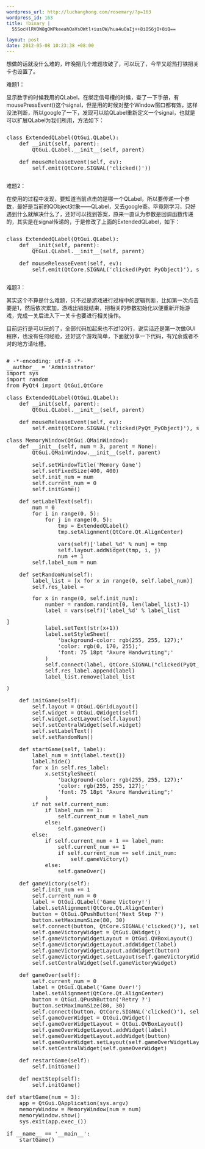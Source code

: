 ```yaml
--- 
wordpress_url: http://luchanghong.com/rosemary/?p=163
wordpress_id: 163
title: !binary |
  55SocHlRVOW8gOWPkeeahOaVsOWtl+iusOW/hua4uOaIj++8iOS6jO+8iQ==

layout: post
date: 2012-05-08 10:23:38 +08:00
---
```

想做的话就没什么难的，昨晚把几个难题攻破了，可以玩了，今早又趁热打铁把关卡也设置了。

难题1：

显示数字的时候我用的QLabel，在绑定信号槽的时候，查了一下手册，有mousePressEvent()这个signal，但是用的时候对整个Window窗口都有效，这样没法判断，所以google了一下，发现可以给QLabel重新定义一个signal，也就是可以扩展QLabel为我们所用，方法如下：
<pre><pre class="prettyprint">
class ExtendedQLabel(QtGui.QLabel):
    def __init(self, parent):
        QtGui.QLabel.__init__(self, parent)

    def mouseReleaseEvent(self, ev):
        self.emit(QtCore.SIGNAL('clicked()'))
</pre></pre>
难题2：

在使用的过程中发现，要知道当前点击的是哪一个QLabel，所以要传递一个参数，最好是当前的QObject对象——QLabel，又去google查。毕竟刚学习，只好遇到什么就解决什么了，还好可以找到答案，原来一直认为参数是回调函数传递的，其实是在signal传递的，于是修改了上面的ExtendedQLabel，如下：
<pre><pre class="prettyprint">
class ExtendedQLabel(QtGui.QLabel):
    def __init(self, parent):
        QtGui.QLabel.__init__(self, parent)

    def mouseReleaseEvent(self, ev):
        self.emit(QtCore.SIGNAL('clicked(PyQt_PyObject)'), self)
</pre></pre>
难题3：

其实这个不算是什么难题，只不过是游戏进行过程中的逻辑判断，比如第一次点击要是1，然后依次累加，游戏出错就结束，把相关的参数初始化以便重新开始游戏，完成一关后进入下一关卡也要进行相关操作。

目前运行是可以玩的了，全部代码加起来也不过120行，说实话还是第一次做GUI程序，也没有任何经验，还好这个游戏简单，下面就分享一下代码，有冗余或者不对的地方请吐槽。
<pre><pre class="prettyprint">
# -*-encoding: utf-8 -*-
__author__ = 'Administrator'
import sys
import random
from PyQt4 import QtGui,QtCore

class ExtendedQLabel(QtGui.QLabel):
    def __init(self, parent):
        QtGui.QLabel.__init__(self, parent)

    def mouseReleaseEvent(self, ev):
        self.emit(QtCore.SIGNAL('clicked(PyQt_PyObject)'), self)

class MemoryWindow(QtGui.QMainWindow):
    def __init__(self, num = 3, parent = None):
        QtGui.QMainWindow.__init__(self, parent)

        self.setWindowTitle('Memory Game')
        self.setFixedSize(400, 400)
        self.init_num = num
        self.current_num = 0
        self.initGame()

    def setLabelText(self):
        num = 0
        for i in range(0, 5):
            for j in range(0, 5):
                tmp = ExtendedQLabel()
                tmp.setAlignment(QtCore.Qt.AlignCenter)

                vars(self)['label_%d' % num] = tmp
                self.layout.addWidget(tmp, i, j)
                num += 1
        self.label_num = num

    def setRandomNum(self):
        label_list = [x for x in range(0, self.label_num)]
        self.res_label = <pre class="prettyprint">
        for x in range(0, self.init_num):
            number = random.randint(0, len(label_list)-1)
            label = vars(self)['label_%d' % label_list<pre class="prettyprint">]
            label.setText(str(x+1))
            label.setStyleSheet(
                'background-color: rgb(255, 255, 127);'
                'color: rgb(0, 170, 255);'
                'font: 75 18pt "Axure Handwriting";'
            )
            self.connect(label, QtCore.SIGNAL("clicked(PyQt_PyObject)"), self.startGame)
            self.res_label.append(label)
            label_list.remove(label_list<pre class="prettyprint">)

    def initGame(self):
        self.layout = QtGui.QGridLayout()
        self.widget = QtGui.QWidget(self)
        self.widget.setLayout(self.layout)
        self.setCentralWidget(self.widget)
        self.setLabelText()
        self.setRandomNum()

    def startGame(self, label):
        label_num = int(label.text())
        label.hide()
        for x in self.res_label:
            x.setStyleSheet(
                'background-color: rgb(255, 255, 127);'
                'color: rgb(255, 255, 127);'
                'font: 75 18pt "Axure Handwriting";'
            )
        if not self.current_num:
            if label_num == 1:
                self.current_num = label_num
            else:
                self.gameOver()
        else:
            if self.current_num + 1 == label_num:
                self.current_num += 1
                if self.current_num == self.init_num:
                    self.gameVictory()
            else:
                self.gameOver()

    def gameVictory(self):
        self.init_num += 1
        self.current_num = 0
        label = QtGui.QLabel('Game Victory!')
        label.setAlignment(QtCore.Qt.AlignCenter)
        button = QtGui.QPushButton('Next Step ?')
        button.setMaximumSize(80, 30)
        self.connect(button, QtCore.SIGNAL('clicked()'), self.restartGame)
        self.gameVictoryWidget = QtGui.QWidget()
        self.gameVictoryWidgetLayout = QtGui.QVBoxLayout()
        self.gameVictoryWidgetLayout.addWidget(label)
        self.gameVictoryWidgetLayout.addWidget(button)
        self.gameVictoryWidget.setLayout(self.gameVictoryWidgetLayout)
        self.setCentralWidget(self.gameVictoryWidget)

    def gameOver(self):
        self.current_num = 0
        label = QtGui.QLabel('Game Over!')
        label.setAlignment(QtCore.Qt.AlignCenter)
        button = QtGui.QPushButton('Retry ?')
        button.setMaximumSize(80, 30)
        self.connect(button, QtCore.SIGNAL('clicked()'), self.restartGame)
        self.gameOverWidget = QtGui.QWidget()
        self.gameOverWidgetLayout = QtGui.QVBoxLayout()
        self.gameOverWidgetLayout.addWidget(label)
        self.gameOverWidgetLayout.addWidget(button)
        self.gameOverWidget.setLayout(self.gameOverWidgetLayout)
        self.setCentralWidget(self.gameOverWidget)

    def restartGame(self):
        self.initGame()

    def nextStep(self):
        self.initGame()

def startGame(num = 3):
    app = QtGui.QApplication(sys.argv)
    memoryWindow = MemoryWindow(num = num)
    memoryWindow.show()
    sys.exit(app.exec_())

if __name__ == '__main__':
    startGame()
</pre></pre>
